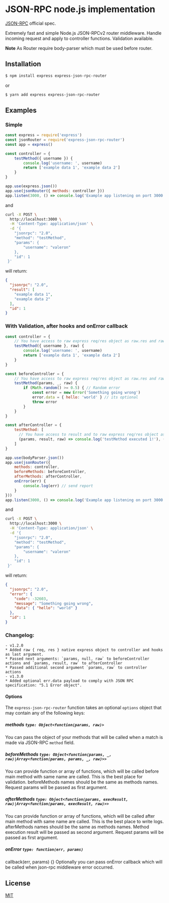# JSON-RPC node.js implementation

[JSON-RPC](https://www.jsonrpc.org/specification) official spec.

Extremely fast and simple Node.js JSON-RPCv2 router middleware.
Handle incoming request and apply to controller functions.
Validation available.

**Note** As Router require body-parser which must be used before router.

## Installation

```sh
$ npm install express express-json-rpc-router
```
or

```sh
$ yarn add express express-json-rpc-router
```

## Examples

### Simple
<!-- eslint-disable no-unused-vars -->

```js
const express = require('express')
const jsonRouter = require('express-json-rpc-router')
const app = express()

const controller = {
    testMethod({ username }) {
        console.log('username: ', username)
        return ['example data 1', 'example data 2']
    }
}

app.use(express.json())
app.use(jsonRouter({ methods: controller }))
app.listen(3000, () => console.log('Example app listening on port 3000'))
```

and 
```bash
curl -X POST \
  http://localhost:3000 \
  -H 'Content-Type: application/json' \
  -d '{
    "jsonrpc": "2.0",
    "method": "testMethod",
    "params": {
        "username": "valeron"
    },
    "id": 1
 }'
```
will return:
```json
{
  "jsonrpc": "2.0",
  "result": [
    "example data 1",
    "example data 2"
  ],
  "id": 1
}
```

### With Validation, after hooks and onError callback
<!-- eslint-disable no-unused-vars -->

```js
const controller = {
    // You have access to raw express req/res object as raw.res and raw.req 
    testMethod({ username }, raw) {
        console.log('username: ', username)
        return ['example data 1', 'example data 2']
    }
}

const beforeController = {
    // You have access to raw express req/res object as raw.res and raw.req
    testMethod(params, _, raw) {
        if (Math.random() >= 0.5) { // Random error
            const error = new Error('Something going wrong')
            error.data = { hello: 'world' } // its optional
            throw error
        }
    }
}

const afterController = {
    testMethod: [
      // You have access to result and to raw express req/res object as raw.res and raw.req.
      (params, result, raw) => console.log('testMethod executed 1!'), () => console.log('testMethod executed 2!')
    ]
}

app.use(bodyParser.json())
app.use(jsonRouter({
    methods: controller,
    beforeMethods: beforeController,
    afterMethods: afterController,
    onError(err) {
        console.log(err) // send report
    }
}))
app.listen(3000, () => console.log('Example app listening on port 3000'))
```

and 
```bash
curl -X POST \
  http://localhost:3000 \
  -H 'Content-Type: application/json' \
  -d '{
    "jsonrpc": "2.0",
    "method": "testMethod",
    "params": {
        "username": "valeron"
    },
    "id": 1
 }'
```
will return:
```json
{
  "jsonrpc": "2.0",
  "error": {
    "code": -32603,
    "message": "Something going wrong",
    "data": { "hello": "world" }
  },
  "id": 1
}
```

### Changelog:
    - v1.2.0
    * Added raw { req, res } native express object to controller and hooks as last argument.
    * Passed next arguments: `params, null, raw` to beforeController actions and `params, result, raw` to afterController
    * Passed additional second argument `params, raw` to controller actions
    - v1.3.0
    * Added optional err.data payload to comply with JSON RPC specification: "5.1 Error object".
#### Options

The `express-json-rpc-router` function takes an optional `options` object that may contain any of the following keys:

##### methods `type: Object<function(params, raw)>`
You can pass the object of your methods that will be called when a match is made via JSON-RPC `method` field.

##### beforeMethods `type: Object<function(params, _, raw)|Array<function(params, params, _, raw)>>`
You can provide function or array of functions, which will be called before main method with same name are called. 
This is the best place for validation.
beforeMethods names should be the same as methods names.
Request params will be passed as first argument.

##### afterMethods `type: Object<function(params, execResult, raw)|Array<function(params, execResult, raw)>>`
You can provide function or array of functions, which will be called after main method with same name are called.
This is the best place to write logs.
afterMethods names should be the same as methods names.
Method execution result will be passed as second argument.
Request params will be passed as first argument.

##### onError `type: function(err, params)`
callback(err, params) {}
Optionally you can pass onError callback which will be called when json-rpc middleware error occurred.

## License

[MIT](LICENSE)
